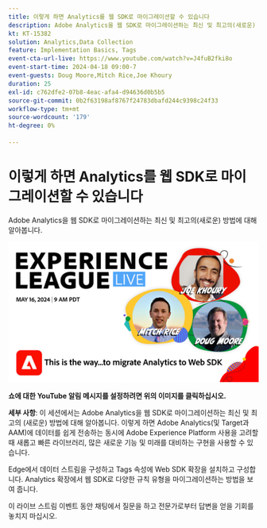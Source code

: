 ```yaml
---
title: 이렇게 하면 Analytics를 웹 SDK로 마이그레이션할 수 있습니다
description: Adobe Analytics을 웹 SDK로 마이그레이션하는 최신 및 최고의(새로운) 방법에 대해 알아봅니다
kt: KT-15382
solution: Analytics,Data Collection
feature: Implementation Basics, Tags
event-cta-url-live: https://www.youtube.com/watch?v=J4fuB2fki8o
event-start-time: 2024-04-18 09:00-7
event-guests: Doug Moore,Mitch Rice,Joe Khoury
duration: 25
exl-id: c762dfe2-07b8-4eac-afa4-d94636d0b5b5
source-git-commit: 0b2f63198af8767f24783dbafd244c9398c24f33
workflow-type: tm+mt
source-wordcount: '179'
ht-degree: 0%

---
```


# 이렇게 하면 Analytics를 웹 SDK로 마이그레이션할 수 있습니다

Adobe Analytics을 웹 SDK로 마이그레이션하는 최신 및 최고의(새로운) 방법에 대해 알아봅니다.

[![ExL LIVE 2024년 5월 16일](assets/WebBanner-May16-2024.jpg)](https://www.youtube.com/watch?v=J4fuB2fki8o)

**쇼에 대한 YouTube 알림 메시지를 설정하려면 위의 이미지를 클릭하십시오.**


**세부 사항**: 이 세션에서는 Adobe Analytics을 웹 SDK로 마이그레이션하는 최신 및 최고의 (새로운) 방법에 대해 알아봅니다. 이렇게 하면 Adobe Analytics(및 Target과 AAM)에 데이터를 쉽게 전송하는 동시에 Adobe Experience Platform 사용을 고려할 때 새롭고 빠른 라이브러리, 많은 새로운 기능 및 미래를 대비하는 구현을 사용할 수 있습니다.

Edge에서 데이터 스트림을 구성하고 Tags 속성에 Web SDK 확장을 설치하고 구성합니다. Analytics 확장에서 웹 SDK로 다양한 규칙 유형을 마이그레이션하는 방법을 보여 줍니다.

이 라이브 스트림 이벤트 동안 채팅에서 질문을 하고 전문가로부터 답변을 얻을 기회를 놓치지 마십시오.

